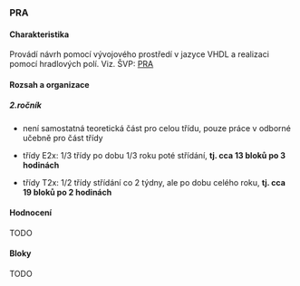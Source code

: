### PRA

#### Charakteristika
Provádí návrh pomocí vývojového prostředí v jazyce VHDL a realizaci pomocí hradlových polí.
Viz. ŠVP: [PRA](svp-temata.md)

#### Rozsah a organizace

##### 2.ročník
- není samostatná teoretická část pro celou třídu, pouze práce v odborné učebně pro část třídy

- třídy E2x: 1/3 třídy po dobu 1/3 roku poté střídání, **tj. cca 13 bloků po 3 hodinách**
- třídy T2x: 1/2 třídy střídání co 2 týdny, ale po dobu celého roku, **tj. cca 19 bloků po 2 hodinách**

#### Hodnocení
TODO

#### Bloky

TODO
